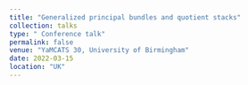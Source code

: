 ```yaml
---
title: "Generalized principal bundles and quotient stacks"
collection: talks
type: " Conference talk"
permalink: false
venue: "YaMCATS 30, University of Birmingham"
date: 2022-03-15
location: "UK"
---
```

